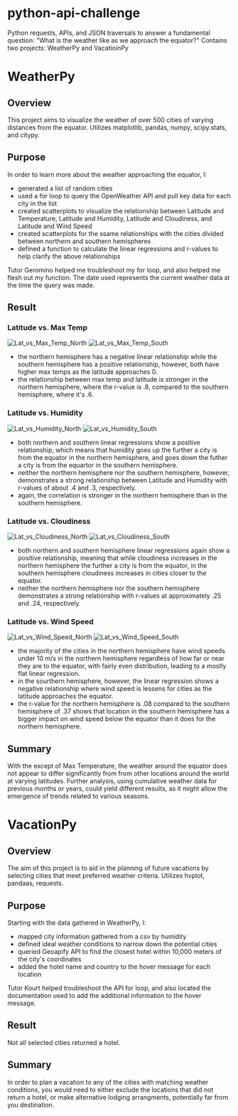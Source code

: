 # python-api-challenge
Python requests, APIs, and JSON traversals to answer a fundamental question: "What is the weather like as we approach the equator?"
Contains two projects: WeatherPy and VacatioinPy

# WeatherPy

## Overview

This project aims to visualize the weather of over 500 cities of varying distances from the equator. Utilizes matplotlib, pandas, numpy, scipy.stats, and citypy.

## Purpose

In order to learn more about the weather approaching the equator, I:
- generated a list of random cities
- used a for loop to query the OpenWeather API and pull key data for each city in the list
- created scatterplots to visualize the relationship between Latitude and Temperature, Latitude and Humidity, Latitude and Cloudiness, and Latitude and Wind Speed
- created scatterplots for the ssame relationships with the cities divided between northern and southern hemispheres
- defined a function to calculate the linear regressions and r-values to help clarify the above relationships

Tutor Geromino helped me troubleshoot my for loop, and also helped me flesh out my function. The date used represents the current weather data at the time the query was made.

## Result

### Latitude vs. Max Temp

![Lat_vs_Max_Temp_North](https://github.com/m-coldewe/python-api-challenge/assets/152045367/6546b88f-3e59-4a4b-bd49-67dd07495733)
![Lat_vs_Max_Temp_South](https://github.com/m-coldewe/python-api-challenge/assets/152045367/2eeae7c2-e159-482f-ad5c-19c225d8d81d)

- the northern hemisphere has a negative linear relationship while the southern hemisphere has a positive relationship, however, both have higher max temps as the latitude approaches 0.
- the relationship between max temp and latitude is stronger in the northern hemisphere, where the r-value is .8, compared to the southern hemisphere, where it's .6.

### Latitude vs. Humidity

![Lat_vs_Humidity_North](https://github.com/m-coldewe/python-api-challenge/assets/152045367/bb639076-1f8c-4080-ba2e-b5e675cda59c)
![Lat_vs_Humidity_South](https://github.com/m-coldewe/python-api-challenge/assets/152045367/bebdfa55-2f88-4306-afbf-72b9286c0e2e)


- both northern and southern linear regressions show a positive relationship, which means that humidity goes up the further a city is from the equator in the northern hemisphere, and goes down the futher a city is from the equartor in the southern hemisphere.
- neither the northern hemisphere nor the southern hemisphere, however, demonstrates a strong relationship between Latitude and Humidity with r-values of about .4 and .3, respectively.
- again, the correlation is stronger in the northern hemisphere than in the southern hemisphere.

### Latitude vs. Cloudiness

![Lat_vs_Cloudiness_North](https://github.com/m-coldewe/python-api-challenge/assets/152045367/b8b5ff93-473b-427e-8668-d00ee81aeff8)
![Lat_vs_Cloudiness_South](https://github.com/m-coldewe/python-api-challenge/assets/152045367/c1172c02-b3a5-46a7-822a-96feba7ef18e)


- both northern and southern hemisphere linear regressions again show a positive relationship, meaning that while cloudiness increases in the northern hemisphere the further a city is from the equator, in the southern hemisphere cloudiness increases in cities closer to the equator.
- neither the northern hemisphere nor the southern hemisphere demonstrates a strong relationship with r-values at approximately .25 and .24, respectively.

### Latitude vs. Wind Speed

![Lat_vs_Wind_Speed_North](https://github.com/m-coldewe/python-api-challenge/assets/152045367/510ad07d-d475-4ac5-b41b-d082d62c8195)
![Lat_vs_Wind_Speed_South](https://github.com/m-coldewe/python-api-challenge/assets/152045367/be213f4d-ad6f-48f1-b5b4-325a409dd53f)

- the majority of the cities in the northern hemisphere have wind speeds under 10 m/s in the northern hemisphere regardless of how far or near they are to the equator, with fairly even distribution, leading to a mostly flat linear regression.
- in the sourthern hemisphere, however, the linear regression shows a negative relationship where wind speed is lessens for cities as the latitude approaches the equator.
- the r-value for the northern hemisphere is .08 compared to the southern hemisphere of .37 shows that location in the southern hemisphere has a bigger impact on wind speed below the equator than it does for the northern hemisphere.

## Summary

With the except of Max Temperature, the weather around the equator does not appear to differ significantly from from other locations around the world at varying latitudes. Further analysis, using cumulative weather data for previous months or years, could yield different results, as it might allow the emergence of trends related to various seasons.  


# VacationPy

## Overview

The aim of this project is to aid in the planning of future vacations by selecting cities that meet preferred weather criteria. Utilizes hvplot, pandaas, requests.

## Purpose

Starting with the data gathered in WeatherPy, I:
- mapped city information gathered from a csv by humidity
- defined ideal weather conditions to narrow down the potential cities
- queried Geoapify API to find the closest hotel within 10,000 meters of the city's coordinates
- added the hotel name and country to the hover message for each location

Tutor Kourt helped troubleshoot the API for loop, and also located the documentation used to add the additional information to the hover message.

## Result

Not all selected cities returned a hotel.

## Summary

In order to plan a vacation to any of the cities with matching weather conditions, you would need to either exclude the locations that did not return a hotel, or make alternative lodging arrangments, potentially far from you destination. 

